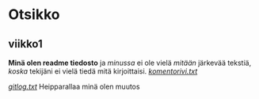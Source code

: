 # Otsikko
## viikko1
**Minä olen readme tiedosto** ja *minussa* ei ole vielä *mitään* järkevää tekstiä, *koska* tekijäni ei vielä tiedä mitä kirjoittaisi.
[*komentorivi.txt*](https://github.com/NiinaM/otm-harjoitustyo/blob/master/laskarit/viikko1/komentorivi.txt)

[*gitlog.txt*](https://github.com/NiinaM/otm-harjoitustyo/blob/master/laskarit/viikko1/gitlog.txt)
Heipparallaa minä olen muutos
